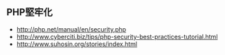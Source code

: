 ## PHP堅牢化

* http://php.net/manual/en/security.php
* http://www.cyberciti.biz/tips/php-security-best-practices-tutorial.html
* http://www.suhosin.org/stories/index.html
